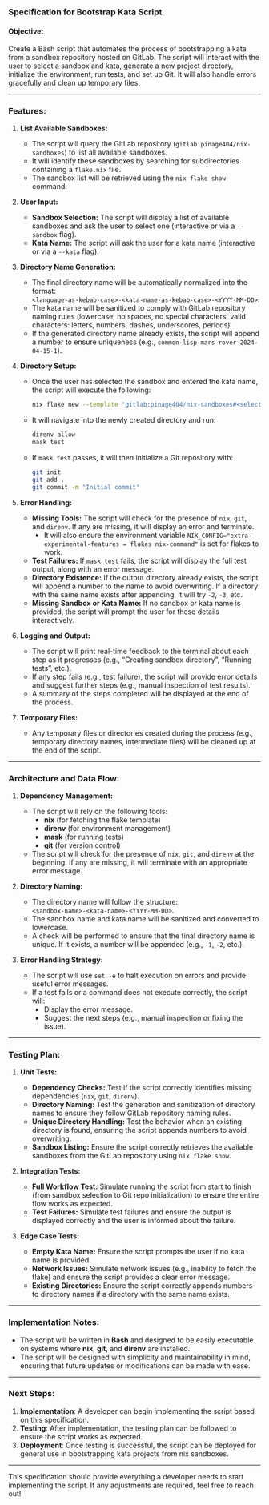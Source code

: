 ### Specification for Bootstrap Kata Script

#### **Objective:**

Create a Bash script that automates the process of bootstrapping a kata from a sandbox repository hosted on GitLab. The script will interact with the user to select a sandbox and kata, generate a new project directory, initialize the environment, run tests, and set up Git. It will also handle errors gracefully and clean up temporary files.

---

### **Features:**

1. **List Available Sandboxes:**

    - The script will query the GitLab repository (`gitlab:pinage404/nix-sandboxes`) to list all available sandboxes.
    - It will identify these sandboxes by searching for subdirectories containing a `flake.nix` file.
    - The sandbox list will be retrieved using the `nix flake show` command.

2. **User Input:**
    - **Sandbox Selection:** The script will display a list of available sandboxes and ask the user to select one (interactive or via a `--sandbox` flag).
    - **Kata Name:** The script will ask the user for a kata name (interactive or via a `--kata` flag).
3. **Directory Name Generation:**

    - The final directory name will be automatically normalized into the format:  
      `<language-as-kebab-case>-<kata-name-as-kebab-case>-<YYYY-MM-DD>`.
    - The kata name will be sanitized to comply with GitLab repository naming rules (lowercase, no spaces, no special characters, valid characters: letters, numbers, dashes, underscores, periods).
    - If the generated directory name already exists, the script will append a number to ensure uniqueness (e.g., `common-lisp-mars-rover-2024-04-15-1`).

4. **Directory Setup:**

    - Once the user has selected the sandbox and entered the kata name, the script will execute the following:
        ```bash
        nix flake new --template "gitlab:pinage404/nix-sandboxes#<selected-sandbox>" ./<generated-directory-name>
        ```
    - It will navigate into the newly created directory and run:
        ```bash
        direnv allow
        mask test
        ```
    - If `mask test` passes, it will then initialize a Git repository with:
        ```bash
        git init
        git add .
        git commit -m "Initial commit"
        ```

5. **Error Handling:**

    - **Missing Tools:** The script will check for the presence of `nix`, `git`, and `direnv`. If any are missing, it will display an error and terminate.
        - It will also ensure the environment variable `NIX_CONFIG="extra-experimental-features = flakes nix-command"` is set for flakes to work.
    - **Test Failures:** If `mask test` fails, the script will display the full test output, along with an error message.
    - **Directory Existence:** If the output directory already exists, the script will append a number to the name to avoid overwriting. If a directory with the same name exists after appending, it will try `-2`, `-3`, etc.
    - **Missing Sandbox or Kata Name:** If no sandbox or kata name is provided, the script will prompt the user for these details interactively.

6. **Logging and Output:**

    - The script will print real-time feedback to the terminal about each step as it progresses (e.g., “Creating sandbox directory”, “Running tests”, etc.).
    - If any step fails (e.g., test failure), the script will provide error details and suggest further steps (e.g., manual inspection of test results).
    - A summary of the steps completed will be displayed at the end of the process.

7. **Temporary Files:**
    - Any temporary files or directories created during the process (e.g., temporary directory names, intermediate files) will be cleaned up at the end of the script.

---

### **Architecture and Data Flow:**

1. **Dependency Management:**
    - The script will rely on the following tools:
        - **nix** (for fetching the flake template)
        - **direnv** (for environment management)
        - **mask** (for running tests)
        - **git** (for version control)
    - The script will check for the presence of `nix`, `git`, and `direnv` at the beginning. If any are missing, it will terminate with an appropriate error message.
2. **Directory Naming:**

    - The directory name will follow the structure:  
      `<sandbox-name>-<kata-name>-<YYYY-MM-DD>`.
    - The sandbox name and kata name will be sanitized and converted to lowercase.
    - A check will be performed to ensure that the final directory name is unique. If it exists, a number will be appended (e.g., `-1`, `-2`, etc.).

3. **Error Handling Strategy:**
    - The script will use `set -e` to halt execution on errors and provide useful error messages.
    - If a test fails or a command does not execute correctly, the script will:
        - Display the error message.
        - Suggest the next steps (e.g., manual inspection or fixing the issue).

---

### **Testing Plan:**

1. **Unit Tests:**

    - **Dependency Checks:** Test if the script correctly identifies missing dependencies (`nix`, `git`, `direnv`).
    - **Directory Naming:** Test the generation and sanitization of directory names to ensure they follow GitLab repository naming rules.
    - **Unique Directory Handling:** Test the behavior when an existing directory is found, ensuring the script appends numbers to avoid overwriting.
    - **Sandbox Listing:** Ensure the script correctly retrieves the available sandboxes from the GitLab repository using `nix flake show`.

2. **Integration Tests:**

    - **Full Workflow Test:** Simulate running the script from start to finish (from sandbox selection to Git repo initialization) to ensure the entire flow works as expected.
    - **Test Failures:** Simulate test failures and ensure the output is displayed correctly and the user is informed about the failure.

3. **Edge Case Tests:**
    - **Empty Kata Name:** Ensure the script prompts the user if no kata name is provided.
    - **Network Issues:** Simulate network issues (e.g., inability to fetch the flake) and ensure the script provides a clear error message.
    - **Existing Directories:** Ensure the script correctly appends numbers to directory names if a directory with the same name exists.

---

### **Implementation Notes:**

-   The script will be written in **Bash** and designed to be easily executable on systems where **nix**, **git**, and **direnv** are installed.
-   The script will be designed with simplicity and maintainability in mind, ensuring that future updates or modifications can be made with ease.

---

### **Next Steps:**

1. **Implementation**: A developer can begin implementing the script based on this specification.
2. **Testing**: After implementation, the testing plan can be followed to ensure the script works as expected.
3. **Deployment**: Once testing is successful, the script can be deployed for general use in bootstrapping kata projects from nix sandboxes.

---

This specification should provide everything a developer needs to start implementing the script. If any adjustments are required, feel free to reach out!
